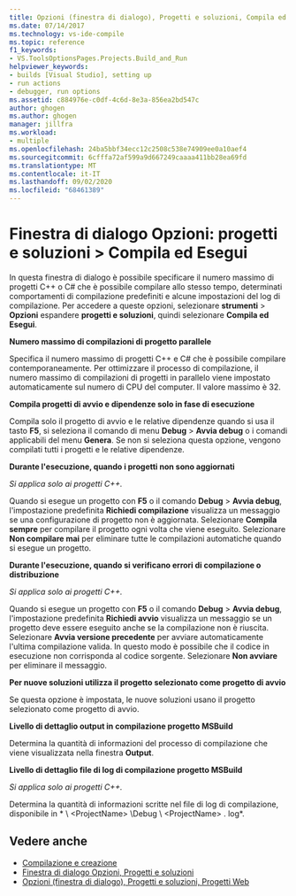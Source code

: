 ```yaml
---
title: Opzioni (finestra di dialogo), Progetti e soluzioni, Compila ed esegui
ms.date: 07/14/2017
ms.technology: vs-ide-compile
ms.topic: reference
f1_keywords:
- VS.ToolsOptionsPages.Projects.Build_and_Run
helpviewer_keywords:
- builds [Visual Studio], setting up
- run actions
- debugger, run options
ms.assetid: c884976e-c0df-4c6d-8e3a-856ea2bd547c
author: ghogen
ms.author: ghogen
manager: jillfra
ms.workload:
- multiple
ms.openlocfilehash: 24ba5bbf34ecc12c2508c538e74909ee0a10aef4
ms.sourcegitcommit: 6cfffa72af599a9d667249caaaa411bb28ea69fd
ms.translationtype: MT
ms.contentlocale: it-IT
ms.lasthandoff: 09/02/2020
ms.locfileid: "68461389"
---
```

# <a name="options-dialog-box-projects-and-solutions--build-and-run"></a>Finestra di dialogo Opzioni: progetti e soluzioni \> Compila ed Esegui

In questa finestra di dialogo è possibile specificare il numero massimo di progetti C++ o C# che è possibile compilare allo stesso tempo, determinati comportamenti di compilazione predefiniti e alcune impostazioni del log di compilazione. Per accedere a queste opzioni, selezionare **strumenti**  >  **Opzioni** espandere **progetti e soluzioni**, quindi selezionare **Compila ed Esegui**.

**Numero massimo di compilazioni di progetto parallele**

Specifica il numero massimo di progetti C++ e C# che è possibile compilare contemporaneamente. Per ottimizzare il processo di compilazione, il numero massimo di compilazioni di progetti in parallelo viene impostato automaticamente sul numero di CPU del computer. Il valore massimo è 32.

**Compila progetti di avvio e dipendenze solo in fase di esecuzione**

Compila solo il progetto di avvio e le relative dipendenze quando si usa il tasto **F5**, si seleziona il comando di menu **Debug** > **Avvia debug** o i comandi applicabili del menu **Genera**. Se non si seleziona questa opzione, vengono compilati tutti i progetti e le relative dipendenze.

**Durante l'esecuzione, quando i progetti non sono aggiornati**

*Si applica solo ai progetti C++.*

Quando si esegue un progetto con **F5** o il comando **Debug** > **Avvia debug**, l'impostazione predefinita **Richiedi compilazione** visualizza un messaggio se una configurazione di progetto non è aggiornata. Selezionare **Compila sempre** per compilare il progetto ogni volta che viene eseguito. Selezionare **Non compilare mai** per eliminare tutte le compilazioni automatiche quando si esegue un progetto.

**Durante l'esecuzione, quando si verificano errori di compilazione o distribuzione**

*Si applica solo ai progetti C++.*

Quando si esegue un progetto con **F5** o il comando **Debug** > **Avvia debug**, l'impostazione predefinita **Richiedi avvio** visualizza un messaggio se un progetto deve essere eseguito anche se la compilazione non è riuscita. Selezionare **Avvia versione precedente** per avviare automaticamente l'ultima compilazione valida. In questo modo è possibile che il codice in esecuzione non corrisponda al codice sorgente. Selezionare **Non avviare** per eliminare il messaggio.

**Per nuove soluzioni utilizza il progetto selezionato come progetto di avvio**

Se questa opzione è impostata, le nuove soluzioni usano il progetto selezionato come progetto di avvio.

**Livello di dettaglio output in compilazione progetto MSBuild**

Determina la quantità di informazioni del processo di compilazione che viene visualizzata nella finestra **Output**.

**Livello di dettaglio file di log di compilazione progetto MSBuild**

*Si applica solo ai progetti C++.*

Determina la quantità di informazioni scritte nel file di log di compilazione, disponibile in * \\ \<ProjectName> \Debug \\ \<ProjectName> . log*.

## <a name="see-also"></a>Vedere anche

- [Compilazione e creazione](../../ide/compiling-and-building-in-visual-studio.md)
- [Finestra di dialogo Opzioni, Progetti e soluzioni](projects-and-solutions-options-dialog-box.md)
- [Opzioni (finestra di dialogo), Progetti e soluzioni, Progetti Web](options-dialog-box-projects-and-solutions-web-projects.md)